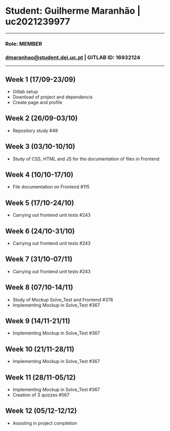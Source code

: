 # Student: Guilherme Maranhão | uc2021239977

---

### Role: MEMBER
### dmaranhao@student.dei.uc.pt | GITLAB ID: 16932124

---

## Week 1 (17/09-23/09)

- Gitlab setup
- Download of project and dependencis
- Create page and profile

## Week 2 (26/09-03/10)
- Repository study #49

## Week 3 (03/10-10/10)
- Study of CSS, HTML and JS for the documentation of files in Frontend

## Week 4 (10/10-17/10)
- File documentation on Frontend #115

## Week 5 (17/10-24/10)
- Carrying out frontend unit tests #243

## Week 6 (24/10-31/10)
- Carrying out frontend unit tests #243

## Week 7 (31/10-07/11)
- Carrying out frontend unit tests #243

## Week 8 (07/10-14/11)
- Study of Mockup Solve_Test and Frontend #376
- Implementing Mockup in Solve_Test #367

## Week 9 (14/11-21/11)
- Implementing Mockup in Solve_Test #367

## Week 10 (21/11-28/11)
- Implementing Mockup in Solve_Test #367

## Week 11 (28/11-05/12)
- Implementing Mockup in Solve_Test #367
- Creation of 3 quizzes #567

## Week 12 (05/12-12/12)
- Assisting in project completion
